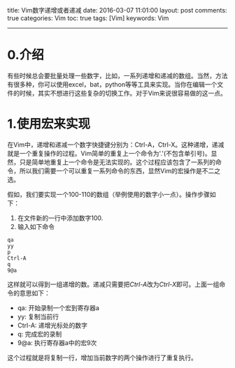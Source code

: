 title: Vim数字递增或者递减
date: 2016-03-07 11:01:00
layout: post
comments: true
categories: Vim
toc: true 
tags: [Vim]
keywords: Vim

---

# 0.介绍
有些时候总会要批量处理一些数字，比如，一系列递增和递减的数组。当然，方法有很多种，你可以使用excel，bat，python等等工具来实现。当你在编辑一个文件的时候，其实不想进行这些复杂的切换工作。对于Vim来说很容易做的这一点。

# 1.使用宏来实现
在Vim中，递增和递减一个数字快捷键分别为：Ctrl-A，Ctrl-X。这种递增，递减就是一个重复操作的过程。Vim简单的重复上一个命令为'.'(不包含单引号)。显然，只是简单地重复上一个命令是无法实现的。这个过程应该包含了一系列的命令，所以我们需要一个可以重复一系列命令的东西，显然Vim的宏操作是不二之选。

假如，我们要实现一个100-110的数组（举例使用的数字小一点）。操作步骤如下：

1. 在文件新的一行中添加数字100.
2. 输入如下命令
```
qa
yy
p
Ctrl-A
q
9@a
```
这样就可以得到一组递增的数。递减只需要把*Ctrl-A*改为*Ctrl-X*即可。上面一组命令的意思如下：

* qa: 开始录制一个宏到寄存器a
* yy: 复制当前行
* Ctrl-A: 递增光标处的数字
* q: 完成宏的录制
* 9@a: 执行寄存器a中的宏9次

这个过程就是将复制一行，增加当前数字的两个操作进行了重复执行。

